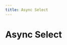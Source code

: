```yaml
---
title: Async Select
---
```


# Async Select

<CategoryDesc category="AsyncSelect" />

<br />

<ComponentPreviewGroup
  category="AsyncSelect"
  :components="[
    { name: 'Base', title: '基本用法' },
  ]"
/>
